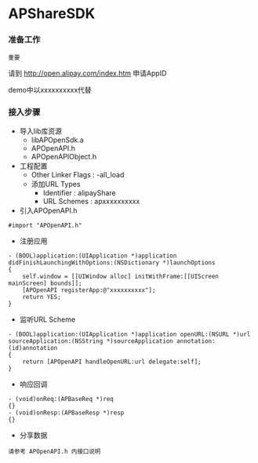 # APShareSDK
### 准备工作

`重要`

请到 http://open.alipay.com/index.htm 申请AppID

demo中以xxxxxxxxxx代替

### 接入步骤

* 导入lib库资源
	* libAPOpenSdk.a
	* APOpenAPI.h
	* APOpenAPIObject.h
* 工程配置
	* Other Linker Flags : -all_load
	* 添加URL Types
		* Identifier : alipayShare
		* URL Schemes : apxxxxxxxxxx
* 引入APOpenAPI.h

```
#import "APOpenAPI.h"
``` 
* 注册应用

```
- (BOOL)application:(UIApplication *)application didFinishLaunchingWithOptions:(NSDictionary *)launchOptions 
{
    self.window = [[UIWindow alloc] initWithFrame:[[UIScreen mainScreen] bounds]];
    [APOpenAPI registerApp:@"xxxxxxxxxx"];
    return YES;
}
```
* 监听URL Scheme

```
- (BOOL)application:(UIApplication *)application openURL:(NSURL *)url sourceApplication:(NSString *)sourceApplication annotation:(id)annotation
{
    return [APOpenAPI handleOpenURL:url delegate:self];
}
```
* 响应回调

```
- (void)onReq:(APBaseReq *)req
{}
- (void)onResp:(APBaseResp *)resp
{}
```
* 分享数据

```
请参考 APOpenAPI.h 内接口说明
```


